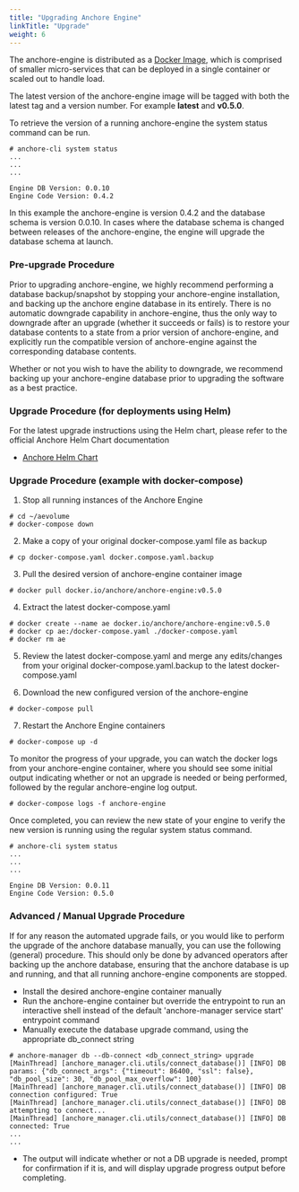 ```yaml
---
title: "Upgrading Anchore Engine"
linkTitle: "Upgrade"
weight: 6
---
```


The anchore-engine is distributed as a [Docker Image](https://hub.docker.com/r/anchore/anchore-engine), which is comprised of smaller micro-services that can be deployed in a single container or scaled out to handle load.

The latest version of the anchore-engine image will be tagged with both the latest tag and a version number. For example **latest** and **v0.5.0**.

To retrieve the version of a running anchore-engine the system status command can be run.

```
# anchore-cli system status
...
...
...

Engine DB Version: 0.0.10
Engine Code Version: 0.4.2
```

In this example the anchore-engine is version 0.4.2 and the database schema is version 0.0.10.  In cases where the database schema is changed between releases of the anchore-engine, the engine will upgrade the database schema at launch.

### Pre-upgrade Procedure

Prior to upgrading anchore-engine, we highly recommend performing a database backup/snapshot by stopping your anchore-engine installation, and backing up the anchore engine database in its entirely.  There is no automatic downgrade capability in anchore-engine, thus the only way to downgrade after an upgrade (whether it succeeds or fails) is to restore your database contents to a state from a prior version of anchore-engine, and explicitly run the compatible version of anchore-engine against the corresponding database contents. 

Whether or not you wish to have the ability to downgrade, we recommend backing up your anchore-engine database prior to upgrading the software as a best practice.

### Upgrade Procedure (for deployments using Helm)

For the latest upgrade instructions using the Helm chart, please refer to the official Anchore Helm Chart documentation

- [Anchore Helm Chart](https://github.com/helm/charts/tree/master/stable/anchore-engine)


### Upgrade Procedure (example with docker-compose)

1. Stop all running instances of the Anchore Engine
```
# cd ~/aevolume
# docker-compose down
```

2. Make a copy of your original docker-compose.yaml file as backup
```
# cp docker-compose.yaml docker.compose.yaml.backup
```

3. Pull the desired version of anchore-engine container image
```
# docker pull docker.io/anchore/anchore-engine:v0.5.0
```

4. Extract the latest docker-compose.yaml
```
# docker create --name ae docker.io/anchore/anchore-engine:v0.5.0
# docker cp ae:/docker-compose.yaml ./docker-compose.yaml
# docker rm ae
```

5. Review the latest docker-compose.yaml and merge any edits/changes from your original docker-compose.yaml.backup to the latest docker-compose.yaml

6. Download the new configured version of the anchore-engine
```
# docker-compose pull
```

7. Restart the Anchore Engine containers
```
# docker-compose up -d
```

To monitor the progress of your upgrade, you can watch the docker logs from your anchore-engine container, where you should see some initial output indicating whether or not an upgrade is needed or being performed, followed by the regular anchore-engine log output.

```
# docker-compose logs -f anchore-engine
```

Once completed, you can review the new state of your engine to verify the new version is running using the regular system status command.

```
# anchore-cli system status
...
...
...

Engine DB Version: 0.0.11
Engine Code Version: 0.5.0
```

### Advanced / Manual Upgrade Procedure

If for any reason the automated upgrade fails, or you would like to perform the upgrade of the anchore database manually, you can use the following (general) procedure.  This should only be done by advanced operators after backing up the anchore database, ensuring that the anchore database is up and running, and that all running anchore-engine components are stopped.

- Install the desired anchore-engine container manually
- Run the anchore-engine container but override the entrypoint to run an interactive shell instead of the default 'anchore-manager service start' entrypoint command
- Manually execute the database upgrade command, using the appropriate db_connect string 
```
# anchore-manager db --db-connect <db_connect_string> upgrade
[MainThread] [anchore_manager.cli.utils/connect_database()] [INFO] DB params: {"db_connect_args": {"timeout": 86400, "ssl": false}, "db_pool_size": 30, "db_pool_max_overflow": 100}
[MainThread] [anchore_manager.cli.utils/connect_database()] [INFO] DB connection configured: True
[MainThread] [anchore_manager.cli.utils/connect_database()] [INFO] DB attempting to connect...
[MainThread] [anchore_manager.cli.utils/connect_database()] [INFO] DB connected: True
...
...
```
- The output will indicate whether or not a DB upgrade is needed, prompt for confirmation if it is, and will display upgrade progress output before completing.